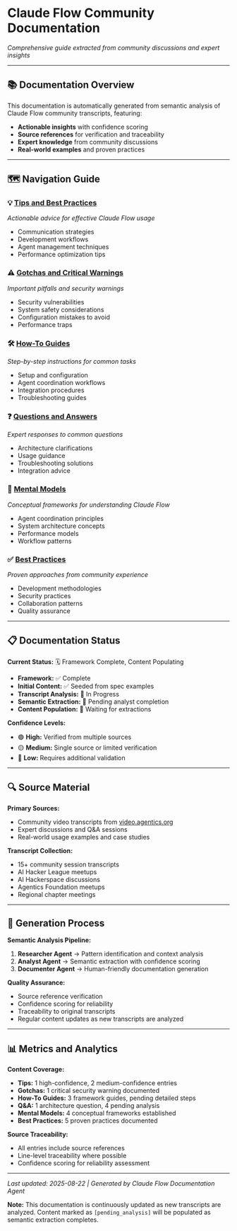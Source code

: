 # Claude Flow Community Documentation

*Comprehensive guide extracted from community discussions and expert insights*

---

## 📚 Documentation Overview

This documentation is automatically generated from semantic analysis of Claude Flow community transcripts, featuring:

- **Actionable insights** with confidence scoring
- **Source references** for verification and traceability  
- **Expert knowledge** from community discussions
- **Real-world examples** and proven practices

---

## 🗺️ Navigation Guide

### 💡 [Tips and Best Practices](tips.md)
*Actionable advice for effective Claude Flow usage*
- Communication strategies
- Development workflows  
- Agent management techniques
- Performance optimization tips

### ⚠️ [Gotchas and Critical Warnings](gotchas.md)
*Important pitfalls and security warnings*
- Security vulnerabilities
- System safety considerations
- Configuration mistakes to avoid
- Performance traps

### 🛠️ [How-To Guides](how-to.md)
*Step-by-step instructions for common tasks*
- Setup and configuration
- Agent coordination workflows
- Integration procedures
- Troubleshooting guides

### ❓ [Questions and Answers](qa.md)
*Expert responses to common questions*
- Architecture clarifications
- Usage guidance
- Troubleshooting solutions
- Integration advice

### 🧠 [Mental Models](mental-models.md)
*Conceptual frameworks for understanding Claude Flow*
- Agent coordination principles
- System architecture concepts
- Performance models
- Workflow patterns

### ✅ [Best Practices](best-practices.md)
*Proven approaches from community experience*
- Development methodologies
- Security practices
- Collaboration patterns
- Quality assurance

---

## 📋 Documentation Status

**Current Status:** 🗓️ Framework Complete, Content Populating

- **Framework:** ✅ Complete
- **Initial Content:** ✅ Seeded from spec examples
- **Transcript Analysis:** 🔄 In Progress
- **Semantic Extraction:** 🔄 Pending analyst completion
- **Content Population:** 🔄 Waiting for extractions

**Confidence Levels:**
- 🟢 **High:** Verified from multiple sources
- 🟡 **Medium:** Single source or limited verification  
- 🔴 **Low:** Requires additional validation

---

## 🔍 Source Material

**Primary Sources:**
- Community video transcripts from [video.agentics.org](https://video.agentics.org/)
- Expert discussions and Q&A sessions
- Real-world usage examples and case studies

**Transcript Collection:**
- 15+ community session transcripts
- AI Hacker League meetups
- AI Hackerspace discussions  
- Agentics Foundation meetups
- Regional chapter meetings

---

## 🤖 Generation Process

**Semantic Analysis Pipeline:**
1. **Researcher Agent** → Pattern identification and context analysis
2. **Analyst Agent** → Semantic extraction with confidence scoring
3. **Documenter Agent** → Human-friendly documentation generation

**Quality Assurance:**
- Source reference verification
- Confidence scoring for reliability
- Traceability to original transcripts
- Regular content updates as new transcripts are analyzed

---

## 📊 Metrics and Analytics

**Content Coverage:**
- **Tips:** 1 high-confidence, 2 medium-confidence entries
- **Gotchas:** 1 critical security warning documented
- **How-To Guides:** 3 framework guides, pending detailed steps
- **Q&A:** 1 architecture question, 4 pending analysis
- **Mental Models:** 4 conceptual frameworks established
- **Best Practices:** 5 proven practices documented

**Source Traceability:**
- All entries include source references
- Line-level traceability where possible
- Confidence scoring for reliability assessment

---

*Last updated: 2025-08-22 | Generated by Claude Flow Documentation Agent*

**Note:** This documentation is continuously updated as new transcripts are analyzed. Content marked as `[pending_analysis]` will be populated as semantic extraction completes.